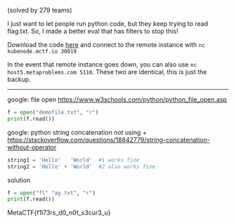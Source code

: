 (solved by 279 teams)

I just want to let people run python code, but they keep trying to read flag.txt. So, I made a better eval that has filters to stop this!

Download the code [here](https://metaproblems.com/03a5325c8cd91ea302f15cc447900a91/better_eval.py) and connect to the remote instance with `nc kubenode.mctf.io 30019`

In the event that remote instance goes down, you can also use `nc host5.metaproblems.com 5110`. These two are identical, this is just the backup.

---

google: file open
https://www.w3schools.com/python/python_file_open.asp
```python
f = open("demofile.txt", "r")  
print(f.read())
```

google: python string concatenation not using +
https://stackoverflow.com/questions/18842779/string-concatenation-without-operator
```python
string1 = 'Hello'   'World'  #1 works fine
string2 = 'Hello' + 'World'  #2 also works fine
```

solution
```python
f = open("fl" "ag.txt", "r")  
print(f.read())
```

MetaCTF{f1l73rs_d0_n0t_s3cur3_u}
